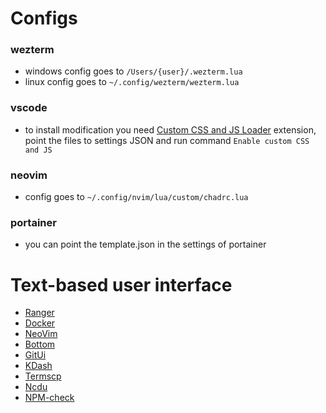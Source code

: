 # Configs

### wezterm

- windows config goes to `/Users/{user}/.wezterm.lua`
- linux config goes to `~/.config/wezterm/wezterm.lua`

### vscode

- to install modification you need [Custom CSS and JS Loader](https://marketplace.visualstudio.com/items?itemName=be5invis.vscode-custom-css) extension, point the files to settings JSON and run command `Enable custom CSS and JS`

### neovim

- config goes to `~/.config/nvim/lua/custom/chadrc.lua`

### portainer

- you can point the template.json in the settings of portainer

# Text-based user interface

- [Ranger](https://github.com/ranger/ranger)
- [Docker](https://github.com/moncho/dry)
- [NeoVim](https://github.com/neovim/neovim)
- [Bottom](https://github.com/ClementTsang/bottom)
- [GitUi](https://github.com/extrawurst/gitui)
- [KDash](https://github.com/kdash-rs/kdash)
- [Termscp](https://github.com/veeso/termscp)
- [Ncdu](https://dev.yorhel.nl/ncdu)
- [NPM-check](https://www.npmjs.com/package/npm-check)
